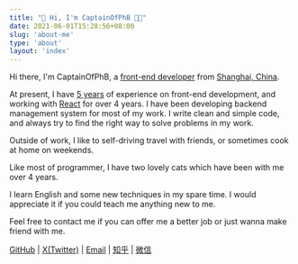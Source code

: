 ```yaml
---
title: "👋 Hi, I'm CaptainOfPhB 👨‍💻‍"
date: 2021-06-01T15:28:56+08:00
slug: 'about-me'
type: 'about'
layout: 'index'
---
```


Hi there, I'm CaptainOfPhB, a <u>front-end developer</u> from <u>Shanghai, China</u>.

At present, I have <u>5 years</u> of experience on front-end development, and working with <u>React</u> for over 4 years. I have been developing backend management system for most of my work. I write clean and simple code, and always try to find the right way to solve problems in my work.

Outside of work, I like to self-driving travel with friends, or sometimes cook at home on weekends.

Like most of programmer, I have two lovely cats which have been with me over 4 years.

I learn English and some new techniques in my spare time. I would appreciate it if you could teach me anything new to me.

Feel free to contact me if you can offer me a better job or just wanna make friend with me.

[GitHub](https://github.com/CaptainOfPhB) | [X(Twitter)](https://twitter.com/CaptainOfPhB) | [Email](mailto:captainofphb@gmail.com) | [知乎](https://www.zhihu.com/people/CaptainInPHW) | [微信](https://picx.zhimg.com/80/v2-502fce7fabff98705dfab84cc58bb31d_1440w.png)
